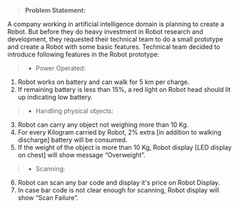 > **Problem Statement:** 

  A company working in artificial intelligence domain is planning to create a Robot. But before they do heavy investment in Robot research and development, they requested their technical team to do a small prototype and create a Robot with some basic features.
Technical team decided to introduce following features in the Robot prototype:
> - Power Operated:
1. Robot works on battery and can walk for 5 km per charge.
2. If remaining battery is less than 15%, a red light on Robot head should lit up indicating low battery.
> - Handling physical objects:
3. Robot can carry any object not weighing more than 10 Kg.
4. For every Kilogram carried by Robot, 2% extra [in addition to walking discharge] battery will be consumed.
5. If the weight of the object is more than 10 Kg, Robot display [LED display on chest] will show message “Overweight”.
> - Scanning:
6. Robot can scan any bar code and display it's price on Robot Display.
7. In case bar code is not clear enough for scanning, Robot display will show “Scan Failure”.
